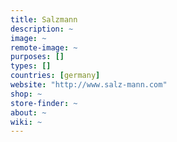 ```yaml
---
title: Salzmann
description: ~
image: ~
remote-image: ~
purposes: []
types: []
countries: [germany]
website: "http://www.salz-mann.com"
shop: ~
store-finder: ~
about: ~
wiki: ~
---
```

